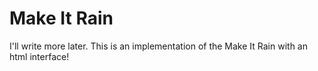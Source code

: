 Make It Rain
============

I'll write more later. This is an implementation of the Make It Rain with an html interface!
